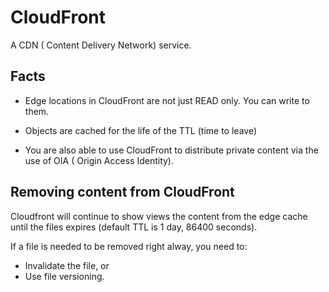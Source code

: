 # CloudFront
A CDN ( Content Delivery Network) service.

## Facts
- Edge locations in CloudFront are not just READ only. You can write to them.
- Objects are cached for the life of the TTL (time to leave)

- You are also able to use CloudFront to distribute private content via the use of OIA ( Origin Access Identity).

## Removing content from CloudFront
Cloudfront will continue to show views the content from the edge cache until the files expires (default TTL is 1 day, 86400 seconds).

If a file is needed to be removed right alway, you need to:
- Invalidate the file, or
- Use file versioning.